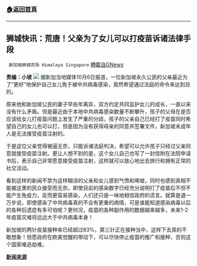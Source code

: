 ###  [:house:返回首頁](https://github.com/ourhimalayas/txt)
---


## 狮城快讯：荒唐！父亲为了女儿可以打疫苗诉诸法律手段
` 新加坡狮城农场 Himalaya Singapore` [轉載自GNews](https://gnews.org/zh-hans/1577458/)

**责编：小坡**
![](https://assets.gnews.org/wp-content/uploads/2021/10/Screenshot-2021-10-07-014511.jpg)
据新加当地媒体10月6日报道，一位新加坡永久公民的父亲最近为了“更好”地保护自己女儿免于被中共病毒感染，竟然希望通过法庭的命令来达到目的。

原来他和新加坡公民的妻子早些年离异，双方约定共同监护女儿的成长，一直以来没有什么矛盾。但是最近由于本地中共病毒感染数量不断攀升，孩子的父母在是否应该给女儿打疫苗问题上发生了严重的分歧。孩子的父亲自己已经打了疫苗同时希望自己的女儿也可以打，但是因为没有获得母亲的同意并签署文件，新加坡未成年人是无法接受疫苗注射的。

于是这位父亲觉得被逼无奈，只能诉诸法庭判决，希望可以允许孩子只经过父亲同意就接受疫苗注射。更让人想不到的是，这个女儿自己也写了一封信附在法院申请书后，表示自己非常愿意接受疫苗注射，这样就可以放心地出去旅行和拥有正常的社交活动。

看到这样的新闻不禁为这样糊涂的父亲和女儿感到气愤和唏嘘，同时也感到真相不能被这里的民众接受而无奈。即使目前的感染数字已经充分说明打了疫苗后不但不能产生免疫力，反而更容易感染，人们还只是一味地相信政府的谎言。就算是退一万步说，即使感染了中共病毒真的不会有更重的病情，可是谁能知道感染病毒以后的各种后遗症有多可怕呢？更何况，疫苗的各种副作用的数据越来越多，未来1-2年疫苗灾难将远远大于中共病毒本身！

新加坡的两针疫苗接种率已经超过83%，第三针正在接种当中，这样下去真的不敢想象！但愿政府在欧美觉醒的带动下，可以尽快停止疫苗的推广和接种，否则这个国家难逃劫难。

[**新闻来源**](https://www.channelnewsasia.com/singapore/man-seeks-court-order-daughter-get-covid-19-vaccination-after-ex-wife-strongly-opposed-jab-2224891)
